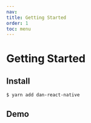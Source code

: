 ```yaml
---
nav:
title: Getting Started
order: 1
toc: menu
---
```


# Getting Started

## Install

```sh
$ yarn add dan-react-native
```

## Demo

<code src="../example/IconList/index.tsx" hideActions='["CSB"]'></code>
